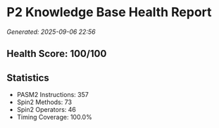 # P2 Knowledge Base Health Report
*Generated: 2025-09-06 22:56*

## Health Score: 100/100

## Statistics
- PASM2 Instructions: 357
- Spin2 Methods: 73
- Spin2 Operators: 46
- Timing Coverage: 100.0%


